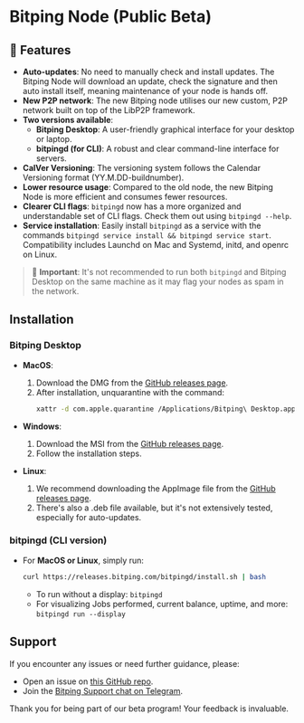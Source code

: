 # Bitping Node (Public Beta)

## 🌟 Features
- **Auto-updates**: No need to manually check and install updates. The Bitping Node will download an update, check the signature and then auto install itself, meaning maintenance of your node is hands off.
- **New P2P network**: The new Bitping node utilises our new custom, P2P network built on top of the LibP2P framework.
- **Two versions available**:
  - **Bitping Desktop**: A user-friendly graphical interface for your desktop or laptop.
  - **bitpingd (for CLI)**: A robust and clear command-line interface for servers.
- **CalVer Versioning**: The versioning system follows the Calendar Versioning format (YY.M.DD-buildnumber).
- **Lower resource usage**: Compared to the old node, the new Bitping Node is more efficient and consumes fewer resources.
- **Clearer CLI flags**: `bitpingd` now has a more organized and understandable set of CLI flags. Check them out using `bitpingd --help`.
- **Service installation**: Easily install `bitpingd` as a service with the commands `bitpingd service install && bitpingd service start`. Compatibility includes Launchd on Mac and Systemd, initd, and openrc on Linux.

> 🚫 **Important**: It's not recommended to run both `bitpingd` and Bitping Desktop on the same machine as it may flag your nodes as spam in the network.

## Installation

### Bitping Desktop
- **MacOS**:
  1. Download the DMG from the [GitHub releases page](https://github.com/BitpingApp/Bitping-Node/releases).
  2. After installation, unquarantine with the command:
     ```bash
     xattr -d com.apple.quarantine /Applications/Bitping\ Desktop.app
     ```

- **Windows**:
  1. Download the MSI from the [GitHub releases page](https://github.com/BitpingApp/Bitping-Node/releases).
  2. Follow the installation steps.

- **Linux**:
  1. We recommend downloading the AppImage file from the [GitHub releases page](https://github.com/BitpingApp/Bitping-Node/releases).
  2. There's also a .deb file available, but it's not extensively tested, especially for auto-updates.

### bitpingd (CLI version)
- For **MacOS or Linux**, simply run:
  ```bash
  curl https://releases.bitping.com/bitpingd/install.sh | bash
  ```
  - To run without a display: `bitpingd`
  - For visualizing Jobs performed, current balance, uptime, and more: `bitpingd run --display`

## Support

If you encounter any issues or need further guidance, please:
- Open an issue on [this GitHub repo](https://github.com/BitpingApp/Bitping-Node/issues).
- Join the [Bitping Support chat on Telegram](https://t.me/bitping).

Thank you for being part of our beta program! Your feedback is invaluable.
